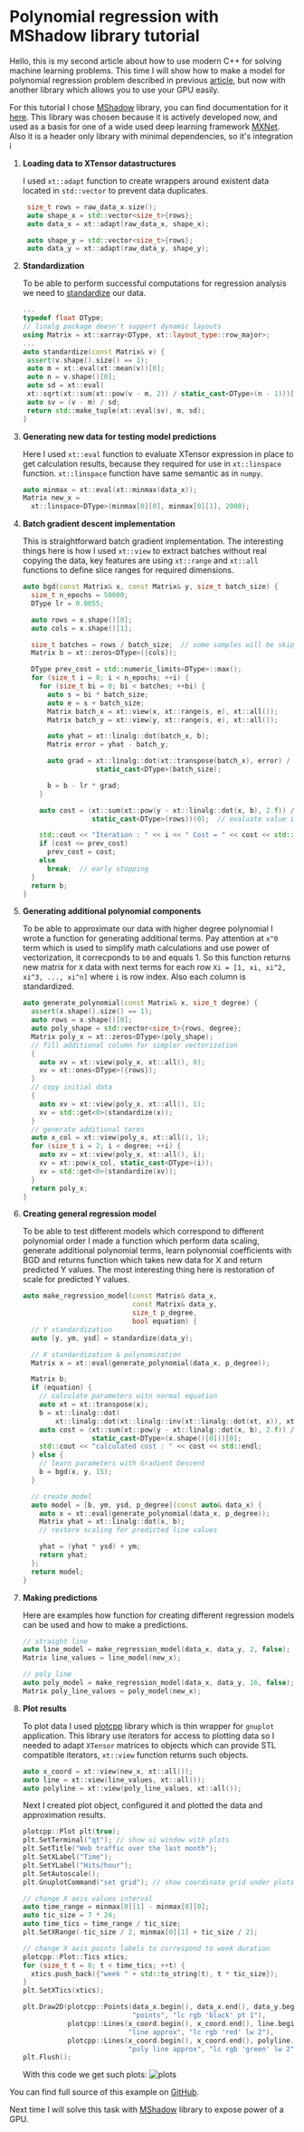 # Polynomial regression with MShadow library tutorial

Hello, this is my second article about how to use modern C++ for solving machine learning problems. This time I will show how to make a model for polynomial regression problem described in previous [article](https://github.com/Kolkir/mlcpp/tree/master/polynomial_regression), but now with another library which allows you to use your GPU easily.

For this tutorial I chose [MShadow](https://github.com/dmlc/mshadow) library, you can find documentation for it [here](https://github.com/dmlc/mshadow/tree/master/doc). This library was chosen because it is actively developed now, and used as a basis for one of a wide used deep learning framework [MXNet](https://mxnet.incubator.apache.org/). Also it is a header only library with minimal dependencies, so it's integration i

1. **Loading data to XTensor datastructures**

    I used ``xt::adapt`` function to create wrappers around existent data located in ``std::vector`` to prevent data duplicates.
    ``` cpp
     size_t rows = raw_data_x.size();
     auto shape_x = std::vector<size_t>{rows};
     auto data_x = xt::adapt(raw_data_x, shape_x);

     auto shape_y = std::vector<size_t>{rows};
     auto data_y = xt::adapt(raw_data_y, shape_y);
    ```
6. **Standardization**

    To be able to perform  successful computations for regression analysis we need to [standardize](https://en.wikipedia.org/wiki/Feature_scaling#Standardization) our data.
    ``` cpp
    ...
    typedef float DType;
    // linalg package doesn't support dynamic layouts
    using Matrix = xt::xarray<DType, xt::layout_type::row_major>;
    ...
   auto standardize(const Matrix& v) {
     assert(v.shape().size() == 1);
     auto m = xt::eval(xt::mean(v))[0];
     auto n = v.shape()[0];
     auto sd = xt::eval(
     xt::sqrt(xt::sum(xt::pow(v - m, 2)) / static_cast<DType>(n - 1)))[0];
     auto sv = (v - m) / sd;
     return std::make_tuple(xt::eval(sv), m, sd);
   }
   ```
7. **Generating new data for testing model predictions**

    Here I used ``xt::eval`` function to evaluate XTensor expression in place to get calculation results, because they required for use in ``xt::linspace`` function. ``xt::linspace`` function have same semantic as in ``numpy``.
    ``` cpp
    auto minmax = xt::eval(xt::minmax(data_x));
    Matrix new_x =
      xt::linspace<DType>(minmax[0][0], minmax[0][1], 2000);
    ```
8. **Batch gradient descent implementation**

    This is straightforward batch gradient implementation. The interesting things here is how I used ``xt::view`` to extract batches without real copying the data, key features are using ``xt::range`` and ``xt::all`` functions to define slice ranges for required dimensions.
    ``` cpp
    auto bgd(const Matrix& x, const Matrix& y, size_t batch_size) {
	  size_t n_epochs = 50000;
	  DType lr = 0.0055;

	  auto rows = x.shape()[0];
	  auto cols = x.shape()[1];

	  size_t batches = rows / batch_size;  // some samples will be skipped
	  Matrix b = xt::zeros<DType>({cols});

	  DType prev_cost = std::numeric_limits<DType>::max();
	  for (size_t i = 0; i < n_epochs; ++i) {
	    for (size_t bi = 0; bi < batches; ++bi) {
	      auto s = bi * batch_size;
	      auto e = s + batch_size;
	      Matrix batch_x = xt::view(x, xt::range(s, e), xt::all());
	      Matrix batch_y = xt::view(y, xt::range(s, e), xt::all());

	      auto yhat = xt::linalg::dot(batch_x, b);
	      Matrix error = yhat - batch_y;

	      auto grad = xt::linalg::dot(xt::transpose(batch_x), error) /
	                  static_cast<DType>(batch_size);

	      b = b - lr * grad;
	    }

	    auto cost = (xt::sum(xt::pow(y - xt::linalg::dot(x, b), 2.f)) /
	                 static_cast<DType>(rows))(0);  // evaluate value immediatly

	    std::cout << "Iteration : " << i << " Cost = " << cost << std::endl;
	    if (cost <= prev_cost)
	      prev_cost = cost;
	    else
	      break;  // early stopping
	  }
	  return b;
	}
    ```
9. **Generating additional polynomial components**

    To be able to approximate our data with higher degree polynomial I wrote a function for generating additional terms. Pay attention at ``x^0`` term which is used to simplify math calculations and use power of vectorization, it correcponds to ``b0`` and equals 1.  So this function returns new matrix for ``X`` data with next terms for each row ``Xi = [1, xi, xi^2, xi^3, ..., xi^n]`` where ``i`` is row index.  Also each column is standardized.
    ``` cpp
	auto generate_polynomial(const Matrix& x, size_t degree) {
	  assert(x.shape().size() == 1);
	  auto rows = x.shape()[0];
	  auto poly_shape = std::vector<size_t>{rows, degree};
	  Matrix poly_x = xt::zeros<DType>(poly_shape);
	  // fill additional column for simpler vectorization
	  {
	    auto xv = xt::view(poly_x, xt::all(), 0);
	    xv = xt::ones<DType>({rows});
	  }
	  // copy initial data
	  {
	    auto xv = xt::view(poly_x, xt::all(), 1);
	    xv = std::get<0>(standardize(x));
	  }
	  // generate additional terms
	  auto x_col = xt::view(poly_x, xt::all(), 1);
	  for (size_t i = 2; i < degree; ++i) {
	    auto xv = xt::view(poly_x, xt::all(), i);
	    xv = xt::pow(x_col, static_cast<DType>(i));
	    xv = std::get<0>(standardize(xv));
	  }
	  return poly_x;
	}
    ```
10. **Creating general regression model**

    To be able to test different models which correspond to different polynomial order I made a function which perform data scaling, generate additional polynomial terms, learn polynomial coefficients with BGD and returns function which takes new data for X and return predicted Y values. The most interesting thing here is restoration of scale for predicted Y values.
    ``` cpp
	auto make_regression_model(const Matrix& data_x,
	                           const Matrix& data_y,
	                           size_t p_degree,
	                           bool equation) {
	  // Y standardization                  
	  auto [y, ym, ysd] = standardize(data_y);

	  // X standardization & polynomization
	  Matrix x = xt::eval(generate_polynomial(data_x, p_degree));

	  Matrix b;
	  if (equation) {
	    // calculate parameters witn normal equation
	    auto xt = xt::transpose(x);
	    b = xt::linalg::dot(
	        xt::linalg::dot(xt::linalg::inv(xt::linalg::dot(xt, x)), xt), y);
	    auto cost = (xt::sum(xt::pow(y - xt::linalg::dot(x, b), 2.f)) /
	                 static_cast<DType>(x.shape()[0]))[0];
	    std::cout << "calculated cost : " << cost << std::endl;
	  } else {
	    // learn parameters with Gradient Descent
	    b = bgd(x, y, 15);
	  }

	  // create model
	  auto model = [b, ym, ysd, p_degree](const auto& data_x) {
	    auto x = xt::eval(generate_polynomial(data_x, p_degree));
	    Matrix yhat = xt::linalg::dot(x, b);
	    // restore scaling for predicted line values

	    yhat = (yhat * ysd) + ym;
	    return yhat;
	  };
	  return model;
	}
    ```
11. **Making predictions**

    Here are examples how function for creating different regression models can be used and how  to make a predictions.
    ``` cpp
    // straight line
    auto line_model = make_regression_model(data_x, data_y, 2, false);
    Matrix line_values = line_model(new_x);

    // poly line
    auto poly_model = make_regression_model(data_x, data_y, 16, false);
    Matrix poly_line_values = poly_model(new_x);
    ```
12. **Plot results**

    To plot data I used [plotcpp](https://github.com/Kolkir/plotcpp) library which is thin wrapper for ``gnuplot`` application. This library use iterators for access to plotting data so I needed to adapt ``XTensor`` matrices to objects which can provide STL compatible iterators, ``xt::view`` function returns such objects.
    ``` cpp
    auto x_coord = xt::view(new_x, xt::all());
    auto line = xt::view(line_values, xt::all());
    auto polyline = xt::view(poly_line_values, xt::all());
    ```
    Next I created plot object, configured it and plotted the data and approximation results.
    ``` cpp
    plotcpp::Plot plt(true);
    plt.SetTerminal("qt"); // show ui window with plots
    plt.SetTitle("Web traffic over the last month");
    plt.SetXLabel("Time");
    plt.SetYLabel("Hits/hour");
    plt.SetAutoscale();
    plt.GnuplotCommand("set grid"); // show coordinate grid under plots

    // change X axis values interval
    auto time_range = minmax[0][1] - minmax[0][0];
    auto tic_size = 7 * 24;
    auto time_tics = time_range / tic_size;
    plt.SetXRange(-tic_size / 2, minmax[0][1] + tic_size / 2);

    // change X axis points labels to correspond to week duration
    plotcpp::Plot::Tics xtics;
    for (size_t t = 0; t < time_tics; ++t) {
      xtics.push_back({"week " + std::to_string(t), t * tic_size});
    }
    plt.SetXTics(xtics);

    plt.Draw2D(plotcpp::Points(data_x.begin(), data_x.end(), data_y.begin(),
                               "points", "lc rgb 'black' pt 1"),
               plotcpp::Lines(x_coord.begin(), x_coord.end(), line.begin(),
                              "line approx", "lc rgb 'red' lw 2"),
               plotcpp::Lines(x_coord.begin(), x_coord.end(), polyline.begin(),
                              "poly line approx", "lc rgb 'green' lw 2"));
    plt.Flush();
    ```
    With this code we get such plots:
    ![plots](plot.png)

You can find full source of this example on [GitHub](https://github.com/Kolkir/mlcpp).

Next time I will solve this task with [MShadow](https://github.com/dmlc/mshadow) library to expose power of a GPU.
<!--stackedit_data:
eyJoaXN0b3J5IjpbNjkzNTk4MTc2LC0xNDQ1MjY2MDc0LDExNT
QyNzExMzgsNDI3MjMxOTM2XX0=
-->
<!--stackedit_data:
eyJoaXN0b3J5IjpbLTEyMjY3NTcyOCwtMTcyOTk3NjY1N119
-->
